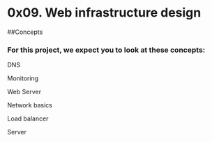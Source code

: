 # 0x09. Web infrastructure design

##Concepts

### For this project, we expect you to look at these concepts:

DNS

Monitoring

Web Server

Network basics

Load balancer

Server
